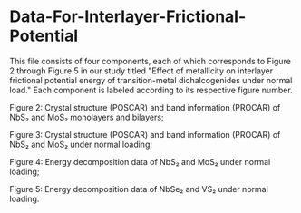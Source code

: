 # Data-For-Interlayer-Frictional-Potential

This file consists of four components, each of which corresponds to Figure 2 through Figure 5 in our study titled "Effect of metallicity on interlayer frictional potential energy of transition-metal dichalcogenides under normal load." Each component is labeled according to its respective figure number.

Figure 2: Crystal structure (POSCAR) and band information (PROCAR) of NbS₂ and MoS₂ monolayers and bilayers;

Figure 3: Crystal structure (POSCAR) and band information (PROCAR) of NbS₂ and MoS₂ under normal loading;

Figure 4: Energy decomposition data of NbS₂ and MoS₂ under normal loading;

Figure 5: Energy decomposition data of NbSe₂ and VS₂ under normal loading.
